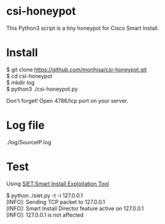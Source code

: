# csi-honeypot
This Python3 script is a tiny honeypot for Cisco Smart Install.

# Install
$ git clone https://github.com/morihisa/csi-honeypot.git  
$ cd csi-honeypot  
$ mkdir log  
$ python3 ./csi-honeypot.py

Don't forget! Open 4786/tcp port on your server.

# Log file
./log/SourceIP.log

# Test
Using [SIET:Smart Install Exploitation Tool](https://github.com/Sab0tag3d/SIET)

$ python ./siet.py -t -i 127.0.0.1  
\[INFO]: Sending TCP packet to 127.0.0.1  
\[INFO]: Smart Install Director feature active on 127.0.0.1  
\[INFO]: 127.0.0.1 is not affected  
